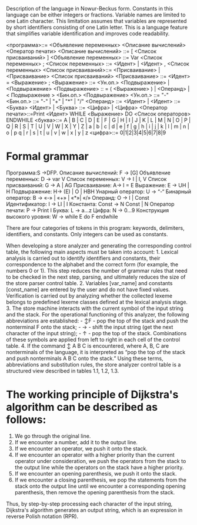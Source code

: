 Description of the language in Nowur-Beckus form. Constants in this language can be either integers or fractions. Variable names are limited to one Latin character. This limitation assumes that variables are represented by short identifiers consisting of one Latin letter. This is a language feature that simplifies variable identification and improves code readability.

<программа>::=  <Объявление переменных> <Описание вычислений> <Оператор печати> 
<Описание вычислений> ::= [ <Список присваиваний> ] 
<Объявление переменных> ::= Var <Список переменных> ;
 <Список переменных> ::= <Идент> | <Идент> , <Список переменных> 
<Список присваиваний>::= <Присваивание> | <Присваивание> <Список присваиваний> <Присваивание> ::= <Идент> = <Выражение> ;
<Выражение> ::= <Ун.оп.> <Подвыражение> | <Подвыражение>
<Подвыражение> :: = ( <Выражение> ) | <Операнд> |  < Подвыражение > <Бин.оп.> <Подвыражение>
<Ун.оп.> ::= "-"
<Бин.оп.> ::= "-" | "+" | "*" | "/"
<Операнд> ::= <Идент> | <Const>
<Идент> ::= <Буква> <Идент> | <Буква>
<Const> ::= <Цифра> <Const> | <Цифра>
<Оператор печати>::=Print <Идент>
WHILE <Выражение> DO  <Список операторов>  ENDWHILE
<буква>::= A | B | C | D | E | F | G | H | I | J | K | L | M | N | O | P | Q | R | S | T |
U | V | W | X | Y | Z | a | b | c | d | e | f | g | h | i | j | k | l | m | n | o | p
q | r | s | t | u | v | w | x | y | z 
<цифра>::= 0|1|2|3|4|5|6|7|8|9


# Formal grammar

Программа:S →DFP.
Описание вычислений: F → [G]
Объявление переменных: D → var V
Список переменных: V → I | I, V
Список присваиваний: G → A | AG
Присваивание: A→ I = E
Выражение: E → UH | H
Подвыражение: H→ (E) | O | HBH
Унарный оператор: U → “-“
Бинарный оператор: B → «-» | «+» | «*»| «/»
Операнд: O → I | Const
Идентификатор: I → LI | I
Константа: Const → N Const | N
Оператор печати: P → Print I
Буква: L → a…z
Цифра: N → 0…9
Конструкция высокого уровня: W → while E do F endwhile







There are four categories of tokens in this program: keywords, delimiters, identifiers, and constants. Only integers can be used as constants.

When developing a store analyzer and generating the corresponding control table, the following main aspects must be taken into account: 1. Lexical analysis is carried out to identify identifiers and constants, their correspondence to the alphabet and the correct form (for example, the numbers 0 or 1). This step reduces the number of grammar rules that need to be checked in the next step, parsing, and ultimately reduces the size of the store parser control table. 2. Variables [var_name] and constants [const_name] are entered by the user and do not have fixed values. Verification is carried out by analyzing whether the collected lexeme belongs to predefined lexeme classes defined at the lexical analysis stage. 3. The store machine interacts with the current symbol of the input string and the stack. For the operational functioning of this analyzer, the following abbreviations are established: - ↕F - pop the top of the stack and push the nonterminal F onto the stack; - → - shift the input string (get the next character of the input string); - ↑ - pop the top of the stack. Combinations of these symbols are applied from left to right in each cell of the control table. 4. If the command ↕ A B C is encountered, where A, B, C are nonterminals of the language, it is interpreted as “pop the top of the stack and push nonterminals A B C onto the stack.” Using these terms, abbreviations and substitution rules, the store analyzer control table is a structured view described in tables 1.1, 1.2, 1.3. 




# The working principle of Dijkstra's algorithm can be described as follows:

1. We go through the original line.
2. If we encounter a number, add it to the output line.
3. If we encounter an operator, we push it onto the stack.
4. If we encounter an operator with a higher priority than the current operator under consideration, we push the operators from the stack to the output line while the operators on the stack have a higher priority.
5. If we encounter an opening parenthesis, we push it onto the stack.
6. If we encounter a closing parenthesis, we pop the statements from the stack onto the output line until we encounter a corresponding opening parenthesis, then remove the opening parenthesis from the stack.

Thus, by step-by-step processing each character of the input string, Dijkstra's algorithm generates an output string, which is an expression in reverse Polish notation (RPR).
